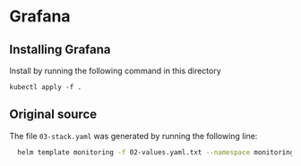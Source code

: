 # Grafana 

## Installing Grafana 
Install by running the following command in this directory

```shell
kubectl apply -f .
```

## Original source

The file `03-stack.yaml` was generated by running the following line:

```bash
  helm template monitoring -f 02-values.yaml.txt --namespace monitoring stable/grafana > 03-stack.yaml
```

